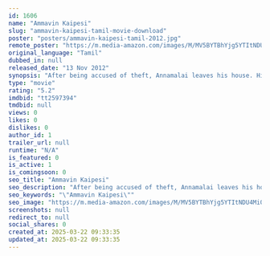 ```yaml
---
id: 1606
name: "Ammavin Kaipesi"
slug: "ammavin-kaipesi-tamil-movie-download"
poster: "posters/ammavin-kaipesi-tamil-2012.jpg"
remote_poster: "https://m.media-amazon.com/images/M/MV5BYTBhYjg5YTItNDU4Mi00MTc5LTljOWMtYzk5MWRhOTQwMGFmXkEyXkFqcGdeQXVyOTk3NTc2MzE@._V1_SX300.jpg"
original_language: "Tamil"
dubbed_in: null
released_date: "13 Nov 2012"
synopsis: "After being accused of theft, Annamalai leaves his house. His mother Ranganayaki desperately tries contacting him using a cell phone in order to ask him to return to save their house."
type: "movie"
rating: "5.2"
imdbid: "tt2597394"
tmdbid: null
views: 0
likes: 0
dislikes: 0
author_id: 1
trailer_url: null
runtime: "N/A"
is_featured: 0
is_active: 1
is_comingsoon: 0
seo_title: "Ammavin Kaipesi"
seo_description: "After being accused of theft, Annamalai leaves his house. His mother Ranganayaki desperately tries contacting him using a cell phone in order to ask him to return to save their house."
seo_keywords: "\"Ammavin Kaipesi\""
seo_image: "https://m.media-amazon.com/images/M/MV5BYTBhYjg5YTItNDU4Mi00MTc5LTljOWMtYzk5MWRhOTQwMGFmXkEyXkFqcGdeQXVyOTk3NTc2MzE@._V1_SX300.jpg"
screenshots: null
redirect_to: null
social_shares: 0
created_at: 2025-03-22 09:33:35
updated_at: 2025-03-22 09:33:35
---
```


